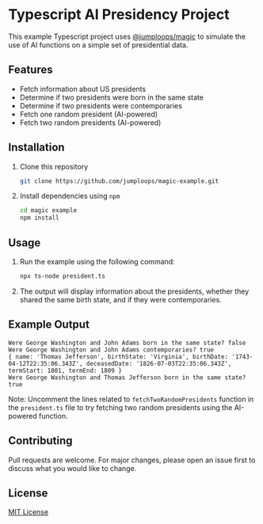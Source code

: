# Typescript AI Presidency Project

This example Typescript project uses [@jumploops/magic](https://github.com/jumploops/magic) to simulate the use of AI functions on a simple set of presidential data.

## Features

* Fetch information about US presidents
* Determine if two presidents were born in the same state
* Determine if two presidents were contemporaries
* Fetch one random president (AI-powered)
* Fetch two random presidents (AI-powered)

## Installation

1. Clone this repository
   ```sh
   git clone https://github.com/jumploops/magic-example.git
   ```
2. Install dependencies using `npm`
   ```sh
   cd magic example
   npm install
   ```

## Usage

1. Run the example using the following command:
   
   ```sh
   npx ts-node president.ts
   ```
2. The output will display information about the presidents, whether they shared the same birth state, and if they were contemporaries.

## Example Output

```
Were George Washington and John Adams born in the same state? false
Were George Washington and John Adams contemporaries? true
{ name: 'Thomas Jefferson', birthState: 'Virginia', birthDate: '1743-04-12T22:35:06.343Z', deceasedDate: '1826-07-03T22:35:06.343Z', termStart: 1801, termEnd: 1809 }
Were George Washington and Thomas Jefferson born in the same state? true
```

Note: Uncomment the lines related to `fetchTwoRandomPresidents` function in the `president.ts` file to try fetching two random presidents using the AI-powered function.

## Contributing

Pull requests are welcome. For major changes, please open an issue first to discuss what you would like to change.

## License

[MIT License](https://choosealicense.com/licenses/mit/)
